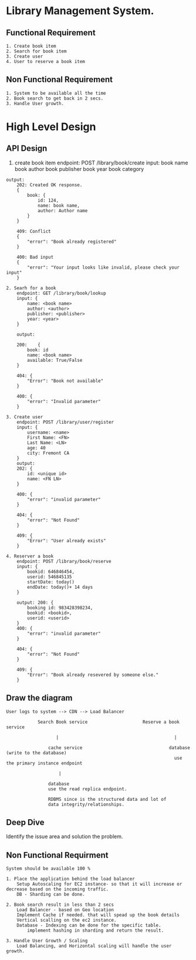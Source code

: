 # Library Management System.

## Functional Requirement
    1. Create book item
    2. Search for book item
    3. Create user
    4. User to reserve a book item

## Non Functional Requirement

    1. System to be available all the time
    2. Book search to get back in 2 secs.
    3. Handle User growth.


# High Level Design


## API Design
   1. create book item
    endpoint: POST  /library/book/create
    input:
        book name
        book author
        book publisher
        book year
        book category

    output:
        202: Created OK response.
        {
            book: {
                id: 124,
                name: book name,
                author: Author name
            }
        } 

        409: Conflict
        {
            "error": "Book already registered"
        }

        400: Bad input
        {
            "error": "Your input looks like invalid, please check your input"
        }

    2. Searh for a book
        endpoint: GET /library/book/lookup
        input: {
            name: <book name>
            author: <author>
            publisher: <publisher>
            year: <year>
        }

        output: 
        
        200:    {
            book: id
            name: <book name>
            available: True/False
        }

        404: {
            "Error": "Book not available"
        }

        400: {
            "error": "Invalid parameter"
        }

    3. Create user
        endpoint: POST /library/user/register
        input: {
            username: <name>
            First Name: <FN>
            Last Name: <LN>
            age: 40
            city: Fremont CA
        }
        output:
        202: {
            id: <unique id>
            name: <FN LN>
        }

        400: {
            "error": "invalid parameter"
        }

        404: {
            "error": "Not Found"
        }

        409: {
            "Error": "User already exists"
        }

    4. Reserver a book
        endpoint: POST /library/book/reserve
        input: {
            bookid: 646846454,
            userid: 546845135
            startDate: today()
            endDate: today()+ 14 days
        }

        output: 200: {
            booking id: 983428398234,
            bookid: <bookid>,
            userid: <userid>
        }
        400: {
            "error": "invalid parameter"
        }

        404: {
            "error": "Not Found"
        }

        409: {
            "Error": "Book already resevered by someone else."
        }


## Draw the diagram

    User logs to system --> CDN --> Load Balancer

                Search Book service                     Reserve a book service

                       |                                            | 

                    cache service                                 database (write to the database)
                                                                    use the primary instance endpoint

                        |

                    database
                    use the read replica endpoint.

                    RDBMS since is the structured data and lot of
                    data integrity/relationships.

## Deep Dive

Identify the issue area and solution the problem.



## Non Functional Requirment

    System should be available 100 %

    1. Place the application behind the load balancer
        Setup Autoscaling for EC2 instance- so that it will increase or decrease based on the incoming traffic.
        DB - Sharding can be done.

    2. Book search result in less than 2 secs
        Load Balancer - based on Geo location
        Implement Cache if needed. that will spead up the book details
        Vertical scalling on the ec2 instance.
        Database - Indexing can be done for the specific table.
            implement hashing in sharding and return the result.

    3. Handle User Growth / Scaling
        Load Balancing, and Horizontal scaling will handle the user growth.




